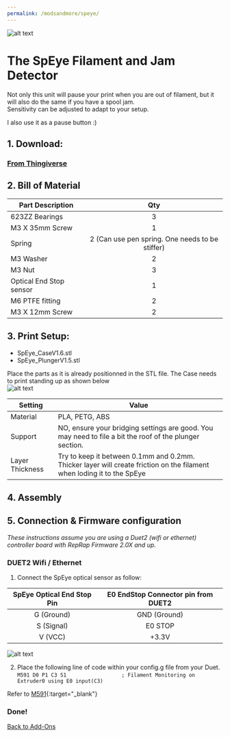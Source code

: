 ```yaml
---
permalink: /modsandmore/speye/
---
```

![alt text](https://github.com/MirageC79/HevORT/blob/master/images/spybanner.png?raw=true)

# The SpEye Filament and Jam Detector

Not only this unit will pause your print when you are out of filament, but it will also do the same if you have a spool jam.  
Sensitivity can be adjusted to adapt to your setup.

I also use it as a pause button :)  

## 1. Download: 
### [From Thingiverse](https://www.thingiverse.com/thing:4299458)

## 2. Bill of Material

Part Description|Qty
----------------| :-: 
623ZZ Bearings|3
M3 X 35mm Screw|1
Spring|2 (Can use pen spring. One needs to be stiffer)
M3 Washer|2
M3 Nut|3
Optical End Stop sensor|1
M6 PTFE fitting|2
M3 X 12mm Screw|2

## 3. Print Setup:
- SpEye_CaseV1.6.stl
- SpEye_PlungerV1.5.stl

Place the parts as it is already positionned in the STL file.  The Case needs to print standing up as shown below\
![alt text](https://github.com/MirageC79/HevORT/blob/master/images/speyecura.png?raw=true)

Setting|Value
-------|-----
Material|PLA, PETG, ABS
Support|NO, ensure your bridging settings are good.  You may need to file a bit the roof of the plunger section.
Layer Thickness|Try to keep it between 0.1mm and 0.2mm. Thicker layer will create friction on the filament when loding it to the SpEye


## 4. Assembly

## 5. Connection & Firmware configuration
_These instructions assume you are using a Duet2 (wifi or ethernet) controller board with RepRap Firmware 2.0X and up._
### DUET2 Wifi / Ethernet
1. Connect the SpEye optical sensor as follow:

  SpEye Optical End Stop Pin|E0 EndStop Connector pin from DUET2
   :----------------------: | :-------------------------------:             
  G (Ground)|GND (Ground)
  S (Signal)|E0 STOP
  V (VCC)|+3.3V

  ![alt text](https://github.com/MirageC79/HevORT/blob/master/images/duetwifi_speye.png?raw=true)

2. Place the following line of code within your config.g file from your Duet.  
  `M591 D0 P1 C3 S1				     ; Filament Monitoring on Extruder0 using E0 input(C3)`  

  Refer to [M591](https://duet3d.dozuki.com/Wiki/Gcode#Section_M591_Configure_filament_sensing){:target="_blank"} 

### Done!
[Back to Add-Ons](../)
